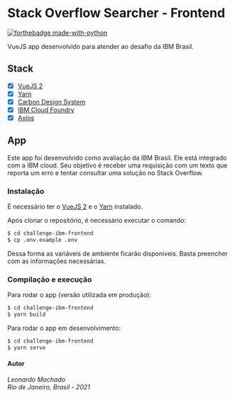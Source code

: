 # Stack Overflow Searcher - Frontend

[![forthebadge made-with-python](https://forthebadge.com/images/badges/works-on-my-machine.svg)](#)

VueJS app desenvolvido para atender ao desafio da IBM Brasil.

## Stack

- [x] [VueJS 2](https://vuejs.org/)
- [x] [Yarn](https://www.npmjs.com/package/yarn)
- [x] [Carbon Design System](https://www.carbondesignsystem.com/)
- [x] [IBM Cloud Foundry](https://www.ibm.com/br-pt/cloud/cloud-foundry)
- [x] [Axios](https://github.com/axios/axios)

## App

Este app foi desenvolvido como avaliação da IBM Brasil. Ele está integrado com a IBM cloud. Seu objetivo é receber uma requisição com um texto que reporta um erro e tentar consultar uma solução no Stack Overflow.

### Instalação

É necessário ter o [VueJS 2](https://vuejs.org/) e o [Yarn](https://www.npmjs.com/package/yarn) instalado.

Após clonar o repositório, é necessário executar o comando:

```sh
$ cd challenge-ibm-frontend
$ cp .env.example .env
```

Dessa forma as variáveis de ambiente ficarão disponíveis. Basta preencher com as informações necessárias.

### Compilação e execução

Para rodar o app (versão utilizada em produção):

```sh
$ cd challenge-ibm-frontend
$ yarn build
```

Para rodar o app em desenvolvimento:

```sh
$ cd challenge-ibm-frontend
$ yarn serve
```

#### Autor

_Leonardo Machado_<br>
_Rio de Janeiro, Brasil - 2021_
